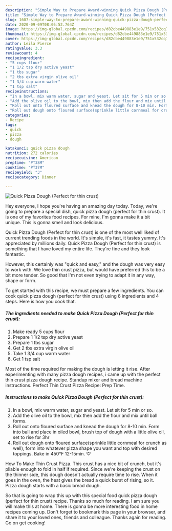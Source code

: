 ```yaml
---
description: "Simple Way to Prepare Award-winning Quick Pizza Dough (Perfect for thin crust)"
title: "Simple Way to Prepare Award-winning Quick Pizza Dough (Perfect for thin crust)"
slug: 1607-simple-way-to-prepare-award-winning-quick-pizza-dough-perfect-for-thin-crust
date: 2020-09-09T08:05:52.764Z
image: https://img-global.cpcdn.com/recipes/d82cbe449883e1e9/751x532cq70/quick-pizza-dough-perfect-for-thin-crust-recipe-main-photo.jpg
thumbnail: https://img-global.cpcdn.com/recipes/d82cbe449883e1e9/751x532cq70/quick-pizza-dough-perfect-for-thin-crust-recipe-main-photo.jpg
cover: https://img-global.cpcdn.com/recipes/d82cbe449883e1e9/751x532cq70/quick-pizza-dough-perfect-for-thin-crust-recipe-main-photo.jpg
author: Leila Pierce
ratingvalue: 3.3
reviewcount: 4
recipeingredient:
- "5 cups flour"
- "1 1/2 tsp dry active yeast"
- "1 tbs sugar"
- "2 tbs extra virgin olive oil"
- "1 3/4 cup warm water"
- "1 tsp salt"
recipeinstructions:
- "In a bowl, mix warm water, sugar and yeast. Let sit for 5 min or so."
- "Add the olive oil to the bowl, mix then add the flour and mix until ball forms."
- "Roll out onto floured surface and knead the dough for 8-10 min. Form into ball and place in oiled bowl, brush top of dough with a little olive oil, set to rise for 3hr"
- "Roll out dough onto floured surface(sprinkle little cornmeal for crunch as well), form into whatever pizza shape you want and top with desired toppings. Bake in 450°F 12-15min. ♡"
categories:
- Recipe
tags:
- quick
- pizza
- dough

katakunci: quick pizza dough 
nutrition: 272 calories
recipecuisine: American
preptime: "PT38M"
cooktime: "PT37M"
recipeyield: "3"
recipecategory: Dinner

---
```



![Quick Pizza Dough (Perfect for thin crust)](https://img-global.cpcdn.com/recipes/d82cbe449883e1e9/751x532cq70/quick-pizza-dough-perfect-for-thin-crust-recipe-main-photo.jpg)

Hey everyone, I hope you're having an amazing day today. Today, we're going to prepare a special dish, quick pizza dough (perfect for thin crust). It is one of my favorites food recipes. For mine, I'm gonna make it a bit unique. This is gonna smell and look delicious.

Quick Pizza Dough (Perfect for thin crust) is one of the most well liked of current trending foods in the world. It's simple, it's fast, it tastes yummy. It's appreciated by millions daily. Quick Pizza Dough (Perfect for thin crust) is something that I have loved my entire life. They're fine and they look fantastic.

However, this certainly was &#34;quick and easy,&#34; and the dough was very easy to work with. We love thin crust pizza, but would have preferred this to be a bit more tender. So good that I&#39;m not even trying to adapt it in any way, shape or form.


To get started with this recipe, we must prepare a few ingredients. You can cook quick pizza dough (perfect for thin crust) using 6 ingredients and 4 steps. Here is how you cook that.

<!--inarticleads1-->

##### The ingredients needed to make Quick Pizza Dough (Perfect for thin crust):

1. Make ready 5 cups flour
1. Prepare 1 1/2 tsp dry active yeast
1. Prepare 1 tbs sugar
1. Get 2 tbs extra virgin olive oil
1. Take 1 3/4 cup warm water
1. Get 1 tsp salt


Most of the time required for making the dough is letting it rise. After experimenting with many pizza dough recipes, i came up with the perfect thin crust pizza dough recipe. Standup mixer and bread machine instructions. Perfect Thin Crust Pizza Recipe: Prep Time. 

<!--inarticleads2-->

##### Instructions to make Quick Pizza Dough (Perfect for thin crust):

1. In a bowl, mix warm water, sugar and yeast. Let sit for 5 min or so.
1. Add the olive oil to the bowl, mix then add the flour and mix until ball forms.
1. Roll out onto floured surface and knead the dough for 8-10 min. Form into ball and place in oiled bowl, brush top of dough with a little olive oil, set to rise for 3hr
1. Roll out dough onto floured surface(sprinkle little cornmeal for crunch as well), form into whatever pizza shape you want and top with desired toppings. Bake in 450°F 12-15min. ♡


How To Make Thin Crust Pizza. This crust has a nice bit of crunch, but it&#39;s pliable enough to fold in half if required. Since we&#39;re keeping the crust on the thinner side, this dough doesn&#39;t actually require time to rise. When it goes in the oven, the heat gives the bread a quick burst of rising, so it. Pizza dough starts with a basic bread dough. 

So that is going to wrap this up with this special food quick pizza dough (perfect for thin crust) recipe. Thanks so much for reading. I am sure you will make this at home. There is gonna be more interesting food in home recipes coming up. Don't forget to bookmark this page in your browser, and share it to your loved ones, friends and colleague. Thanks again for reading. Go on get cooking!
